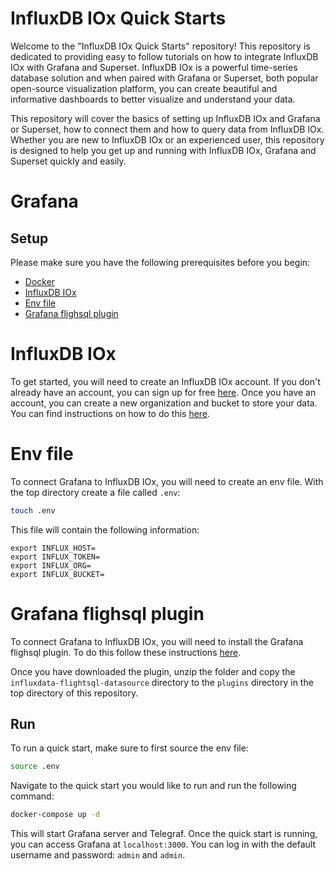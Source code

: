 # InfluxDB IOx Quick Starts
Welcome to the "InfluxDB IOx Quick Starts" repository! This repository is dedicated to providing easy to follow tutorials on how to integrate InfluxDB IOx with Grafana and Superset. InfluxDB IOx is a powerful time-series database solution and when paired with Grafana or Superset, both popular open-source visualization platform, you can create beautiful and informative dashboards to better visualize and understand your data.

This repository will cover the basics of setting up InfluxDB IOx and Grafana or Superset, how to connect them and how to query data from InfluxDB IOx. Whether you are new to InfluxDB IOx or an experienced user, this repository is designed to help you get up and running with InfluxDB IOx, Grafana and Superset quickly and easily.

# Grafana

## Setup
Please make sure you have the following prerequisites before you begin:
- [Docker](https://docs.docker.com/get-docker/)
- [InfluxDB IOx]()
- [Env file]()
- [Grafana flighsql plugin]()

# InfluxDB IOx
To get started, you will need to create an InfluxDB IOx account. If you don't already have an account, you can sign up for free [here](https://cloud2.influxdata.com/signup). Once you have an account, you can create a new organization and bucket to store your data. You can find instructions on how to do this [here](https://docs.influxdata.com/influxdb/cloud/organizations/buckets/create-bucket/).

# Env file
To connect Grafana to InfluxDB IOx, you will need to create an env file. With the top directory create a file called `.env`:
```bash
touch .env
```
This file will contain the following information:
```
export INFLUX_HOST=
export INFLUX_TOKEN=
export INFLUX_ORG=
export INFLUX_BUCKET=
```
# Grafana flighsql plugin
To connect Grafana to InfluxDB IOx, you will need to install the Grafana flighsql plugin. To do this follow these instructions [here](https://docs.influxdata.com/influxdb/cloud-iox/visualize-data/grafana/).

Once you have downloaded the plugin, unzip the folder and copy the `influxdata-flightsql-datasource` directory to the `plugins` directory in the top directory of this repository.

## Run
To run a quick start, make sure to first source the env file:
```bash
source .env
```
Navigate to the quick start you would like to run and run the following command:
```bash
docker-compose up -d
```
This will start Grafana server and Telegraf. Once the quick start is running, you can access Grafana at `localhost:3000`. You can log in with the default username and password: `admin` and `admin`.